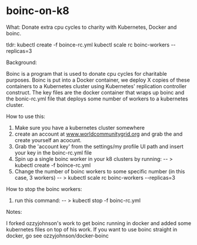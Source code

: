 boinc-on-k8
===========

What: 
Donate extra cpu cycles to charity with Kubernetes, Docker and boinc.

tldr: 
kubectl create -f boince-rc.yml 
kubectl scale rc boinc-workers --replicas=3

Background:

Boinc is a program that is used to donate cpu cycles for charitable purposes. Boinc is put into a Docker container, we deploy X copies of these containers to a Kubernetes cluster using Kubernetes' replication controller construct. The key files are the docker container that wraps up boinc and the bonic-rc.yml file that deploys some number of workers to a kubernetes cluster. 


 How to use this:

 1) Make sure you have a kubernetes cluster somewhere
 2) create an account at www.worldcommunitygrid.org and grab the and create yourself an acocunt. 
 3) Grab the 'account key' from the settings/my profile UI path and insert your key in the boinc-rc.yml file
 4) Spin up a single  boinc worker in your k8 clusters by running:
 -- > kubectl create -f boince-rc.yml 
 5) Change the number of boinc workers to some specific number (in this case, 3 workers)
 -- > kubectl scale rc boinc-workers --replicas=3
 
How to stop the boinc workers:

 1) run this command:
 -- > kubectl stop -f boinc-rc.yml 




Notes:

I forked ozzyjohnson's work to get boinc running in docker and added some kubernetes files on top of his work. If you want to use boinc straight in docker, go see ozzyjohnson/docker-boinc

